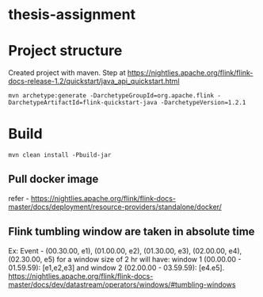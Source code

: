 # thesis-assignment

# Project structure
Created project with maven. Step at https://nightlies.apache.org/flink/flink-docs-release-1.2/quickstart/java_api_quickstart.html

`mvn archetype:generate -DarchetypeGroupId=org.apache.flink -DarchetypeArtifactId=flink-quickstart-java -DarchetypeVersion=1.2.1`

# Build

`mvn clean install -Pbuild-jar`

## Pull docker image
refer - https://nightlies.apache.org/flink/flink-docs-master/docs/deployment/resource-providers/standalone/docker/

## Flink tumbling window are taken in absolute time
Ex: Event - (00.30.00, e1), (01.00.00, e2), (01.30.00, e3), (02.00.00, e4), (02.30.00, e5) for a window size of 2 hr will have: window 1 (00.00.00 - 01.59.59): [e1,e2,e3] and window 2 (02.00.00 - 03.59.59): [e4.e5]. 
https://nightlies.apache.org/flink/flink-docs-master/docs/dev/datastream/operators/windows/#tumbling-windows
